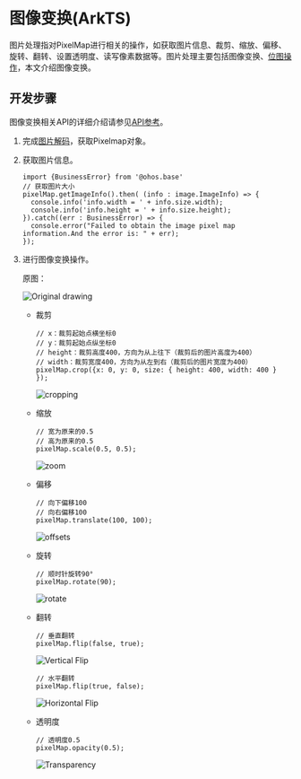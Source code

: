 # 图像变换(ArkTS)

图片处理指对PixelMap进行相关的操作，如获取图片信息、裁剪、缩放、偏移、旋转、翻转、设置透明度、读写像素数据等。图片处理主要包括图像变换、[位图操作](image-pixelmap-operation.md)，本文介绍图像变换。

## 开发步骤

图像变换相关API的详细介绍请参见[API参考](../reference/apis-image-kit/js-apis-image.md#pixelmap7)。

1. 完成[图片解码](image-decoding.md#开发步骤)，获取Pixelmap对象。

2. 获取图片信息。
     
   ```
   import {BusinessError} from '@ohos.base'
   // 获取图片大小
   pixelMap.getImageInfo().then( (info : image.ImageInfo) => {
     console.info('info.width = ' + info.size.width);
     console.info('info.height = ' + info.size.height);
   }).catch((err : BusinessError) => {
     console.error("Failed to obtain the image pixel map information.And the error is: " + err);
   });
   ```

3. 进行图像变换操作。
   
   原图：

     ![Original drawing](figures/original-drawing.jpeg)
   - 裁剪
       
     ```
     // x：裁剪起始点横坐标0
     // y：裁剪起始点纵坐标0
     // height：裁剪高度400，方向为从上往下（裁剪后的图片高度为400）
     // width：裁剪宽度400，方向为从左到右（裁剪后的图片宽度为400）
     pixelMap.crop({x: 0, y: 0, size: { height: 400, width: 400 } });
     ```
   
     ![cropping](figures/cropping.jpeg)
   
   - 缩放
       
     ```
     // 宽为原来的0.5
     // 高为原来的0.5
     pixelMap.scale(0.5, 0.5);
     ```
   
     ![zoom](figures/zoom.jpeg)
   
   - 偏移
       
     ```
     // 向下偏移100
     // 向右偏移100
     pixelMap.translate(100, 100);
     ```
   
     ![offsets](figures/offsets.jpeg)
   
   - 旋转
       
     ```
     // 顺时针旋转90°
     pixelMap.rotate(90);
     ```
   
     ![rotate](figures/rotate.jpeg)
   
   - 翻转
       
     ```
     // 垂直翻转
     pixelMap.flip(false, true);
     ```
   
     ![Vertical Flip](figures/vertical-flip.jpeg)
   
       
     ```
     // 水平翻转 
     pixelMap.flip(true, false);
     ```
   
     ![Horizontal Flip](figures/horizontal-flip.jpeg)
   
   - 透明度
       
     ```
     // 透明度0.5 
     pixelMap.opacity(0.5);
     ```
   
     ![Transparency](figures/transparency.png)
